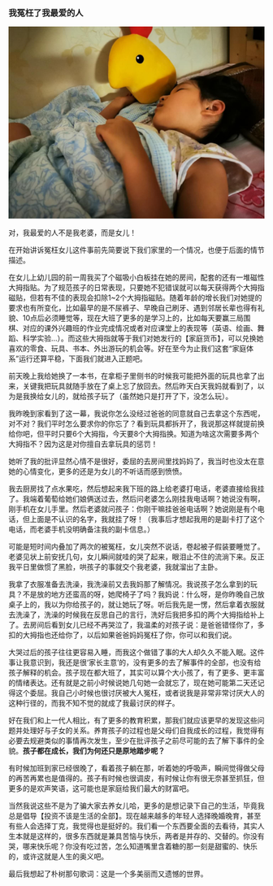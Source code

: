 ### 我冤枉了我最爱的人

![女儿睡](../img/qyzj-003-1.jpg)

对，我最爱的人不是我老婆，而是女儿！

在开始讲诉冤枉女儿这件事前先简要说下我们家里的一个情况，也便于后面的情节描述。

在女儿上幼儿园的前一周我买了个磁吸小白板挂在她的房间，配套的还有一堆磁性大拇指贴。为了规范孩子的日常表现，只要她不犯错误就可以每天获得两个大拇指磁贴，但若有不佳的表现会扣除1~2个大拇指磁贴。随着年龄的增长我们对她提的要求也有所变化，比如最早的是不尿裤子、早晚自己刷牙、遇到邻居长辈也得有礼貌、10点后必须睡觉等，现在大班了更多的是学习上的，比如每天要赢三局围棋、对应的课外兴趣班的作业完成情况或者对应课堂上的表现等（英语、绘画、舞蹈、科学实验...）。而这些大拇指就等于我们对她发行的【家庭货币】，可以兑换她喜欢的零食、玩具、书本、外出游玩的机会等。好在至今为止我们这套“家庭体系”运行还算平稳，下面我们就进入正题吧。

前天晚上我给她换了一本书，在拿柜子里侧书的时候我可能把外面的玩具也拿了出来，关键我把玩具就随手放在了桌上忘了放回去。然后昨天白天我妈就看到了，以为是我换给女儿的，就给孩子玩了（虽然她只是打开了下，没怎么玩）。

我昨晚到家看到了这一幕，我说你怎么没经过爸爸的同意就自己去拿这个东西呢，对不对？我们平时怎么要求你的你忘了？看到玩具都拆开了，我说那这样就提前换给你吧，但平时只要6个大拇指，今天要8个大拇指换。知道为啥这次需要多两个大拇指不？因为这是对你擅自去拿玩具的惩罚！

她听了我的批评显然心情不是很好，委屈的去房间里找妈妈了，我当时也没太在意她的心情变化，更多的还是为女儿的不听话而感到愤愤。

我去厨房找了点水果吃，然后想起来我下班的路上给老婆打电话，老婆直接给我挂了。我端着葡萄给她们娘俩送过去，然后问老婆怎么刚挂我电话啊？她说没有啊，刚手机在女儿手里。然后老婆就问孩子：你刚干嘛挂爸爸电话啊？她说刚是有个电话，但上面是不认识的名字，我就挂了呀！（我事后才想起我用的是副卡打了这个电话，而老婆手机没明确备注我的副卡信息。）

可能是短时间内叠加了两次的被冤枉，女儿突然不说话，卷起被子假装要睡觉了。老婆见状上前安抚几句，女儿瞬间就哇的哭了起来，眼泪止不住的流淌下来。反正我平日里做惯了黑脸，哄孩子的事就交个我老婆，我就溜出了主卧。

我拿了衣服准备去洗澡，我洗澡前又去我妈那了解情况。我说孩子怎么拿到的玩具？不是放的地方还蛮高的呀，她爬椅子了吗？我妈说：什么呀，是你昨晚自己放桌子上的，我以为你给孩子的，就让她玩了呀。听后我先是一愣，然后拿着衣服就去洗澡了，洗澡的时候我在反思自己的言行，洗好后我把多扣的两个大拇指给补上了。去房间后看到女儿已经不再哭泣了，我温柔的对孩子说：是爸爸错怪你了，多扣的大拇指也还给你了，以后如果爸爸妈妈冤枉了你，你可以和我们说。

大哭过后的孩子往往更容易入睡，而我这个做错了事的大人却久久不能入眠。这件事让我意识到，我还是很‘家长主意’的，没有更多的去了解事件的全部，也没有给孩子解释的机会。孩子现在都大班了，其实可以算个大小孩了，有了更多、更丰富的情绪表达。还有就是之前小时候说她几句她一会就忘了，现在她可能第二天还记得这个委屈。我自己小时候也很讨厌被大人冤枉，或者说我是非常非常讨厌大人的这种行径的，而我不知不觉的就成了我最讨厌的样子。

好在我们和上一代人相比，有了更多的教育积累，那我们就应该更早的发现这些问题并处理好与子女的关系。养育孩子的过程也是父母们自我成长的过程，我觉得有必要去规避类似的事情再次发生，至少在批评孩子之前尽可能的去了解下事件的全貌。**孩子都在成长，我们为何还只是原地踏步呢？**

有时候加班到家已经很晚了，看着孩子躺在那，听着她的呼吸声，瞬间觉得做父母的再苦再累也是值得的。孩子有时候也很调皮，有时候让你有很无奈甚至抓狂，但更多的是欢声笑语，这可能也是家庭给我们最大的财富吧。

当然我说这些不是为了骗大家去养女儿哈，更多的是想记录下自己的生活，毕竟我总是倡导【投资不该是生活的全部】。现在越来越多的年轻人选择晚婚晚育，甚至有些人会选择丁克，我觉得也是挺好的。我们看一个东西要全面的去看待，其实人生本就是这样的，很多东西就是兼具苦恼与快乐，两者是并存的、交替的。你没有哭，哪来快乐呢？你没有吃过苦，怎么知道嘴里含着糖的那一刻是甜蜜的、快乐的，或许这就是人生的奥义吧。

最后我想起了朴树那句歌词：这是一个多美丽而又遗憾的世界。

